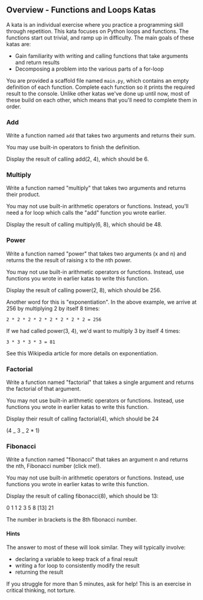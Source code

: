 ## Overview - Functions and Loops Katas

A kata is an individual exercise where you practice a programming skill through repetition. This kata focuses on Python loops and functions. The functions start out trivial, and ramp up in difficulty. The main goals of these katas are:

 - Gain familiarity with writing and calling functions that take arguments and return results
 - Decomposing a problem into the various parts of a for-loop
 
You are provided a scaffold file named `main.py`, which contains an empty definition of each function. Complete each function so it prints the required result to the console. Unlike other katas we've done up until now, most of these build on each other, which means that you'll need to complete them in order.

### Add

Write a function named `add` that takes two arguments and returns their sum.

You may use built-in operators to finish the definition.

Display the result of calling add(2, 4), which should be 6.

### Multiply

Write a function named "multiply" that takes two arguments and returns their product.

You may not use built-in arithmetic operators or functions. Instead, you'll need a for loop which calls the "add" function you wrote earlier.

Display the result of calling multiply(6, 8), which should be 48.

### Power

Write a function named "power" that takes two arguments (x and n) and returns the the result of raising x to the nth power.

You may not use built-in arithmetic operators or functions. Instead, use functions you wrote in earlier katas to write this function.

Display the result of calling power(2, 8), which should be 256.

Another word for this is "exponentiation". In the above example, we arrive at 256 by multiplying 2 by itself 8 times:

    2 * 2 * 2 * 2 * 2 * 2 * 2 * 2 = 256

If we had called power(3, 4), we'd want to multiply 3 by itself 4 times:

    3 * 3 * 3 * 3 = 81

See this Wikipedia article for more details on exponentiation.

### Factorial

Write a function named "factorial" that takes a single argument and returns the factorial of that argument.

You may not use built-in arithmetic operators or functions. Instead, use functions you wrote in earlier katas to write this function.

Display their result of calling factorial(4), which should be 24

(4 _ 3 _ 2 \* 1)

### Fibonacci

Write a function named "fibonacci" that takes an argument n and returns the nth, Fibonacci number (click me!).

You may not use built-in arithmetic operators or functions. Instead, use functions you wrote in earlier katas to write this function.

Display the result of calling fibonacci(8), which should be 13:

0 1 1 2 3 5 8 [13] 21

The number in brackets is the 8th fibonacci number.

#### Hints

The answer to most of these will look similar. They will typically involve:
 - declaring a variable to keep track of a final result
 - writing a for loop to consistently modify the result
 - returning the result
 
If you struggle for more than 5 minutes, ask for help! This is an exercise in critical thinking, not torture.
